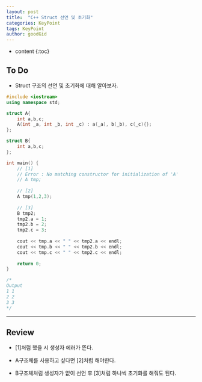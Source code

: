```yaml
---
layout: post
title:  "C++ Struct 선언 및 초기화"
categories: KeyPoint
tags: KeyPoint
author: goodGid
---
```

* content
{:toc}

## To Do

* Struct 구조의 선언 및 초기화에 대해 알아보자.











``` cpp
#include <iostream>
using namespace std;

struct A{
    int a,b,c;
    A(int _a, int _b, int _c) : a(_a), b(_b), c(_c){};
};

struct B{
    int a,b,c;
};

int main() {
    // [1]
    // Error : No matching constructor for initialization of 'A'
    // A tmp;
    
    // [2]
    A tmp(1,2,3);
    
    // [3]
    B tmp2;
    tmp2.a = 1;
    tmp2.b = 2;
    tmp2.c = 3;
    
    cout << tmp.a << " " << tmp2.a << endl;
    cout << tmp.b << " " << tmp2.b << endl;
    cout << tmp.c << " " << tmp2.c << endl;
    
    return 0;
}

/*
Output
1 1
2 2
3 3
*/
```

---

## Review

* [1]처럼 했을 시 생성자 에러가 뜬다.

* A구조체를 사용하고 싶다면 [2]처럼 해야한다.

* B구조체처럼 생성자가 없이 선언 후 [3]처럼 하나씩 초기화를 해줘도 된다.
